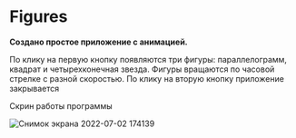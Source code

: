 # Figures

**Создано простое приложение с анимацией.**

По клику на первую кнопку появляются три фигуры: параллелограмм, квадрат и четырехконечная звезда. Фигуры вращаются по часовой стрелке с разной скоростью. По клику на вторую кнопку приложение закрывается

Скрин работы программы

![Снимок экрана 2022-07-02 174139](https://user-images.githubusercontent.com/59168625/177005338-61225a4a-16c5-4a2b-8f05-873714a4ee65.jpg)
